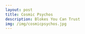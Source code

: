 ```yaml
---
layout: post
title: Cosmic Psychos 
description: Blokes You Can Trust
img: /img/cosmicpsychos.jpg
---
```

